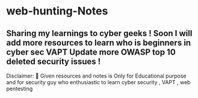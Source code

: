 # web-hunting-Notes 
Sharing my learnings to cyber geeks ! 
Soon I will add more resources to learn who is beginners in cyber sec VAPT 
Update more OWASP top 10 deleted security issues !
----------------------------------------------------------------------------------------------------------


Disclaimer: 🥴 Given resources and notes is Only for Educational purpose and for security guy who enthusiastic to learn cyber security , VAPT , web pentesting
